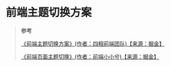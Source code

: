 <!--
 * @Author: yaohebin
 * @Date: 2023-03-16 10:22:15
 * @LastEditTime: 2023-03-16 10:44:33
 * @LastEditors: yaohebin
 * @Description: 前端主题切换方案
-->

# 前端主题切换方案

> **参考**
>
> [《前端主题切换方案》(作者：四相前端团队)【来源：掘金】](https://juejin.cn/post/7134594122391748615)
>
> [《前端页面主题切换》(作者：前端小小兮)【来源：掘金】](https://juejin.cn/post/7042605241023332389)
